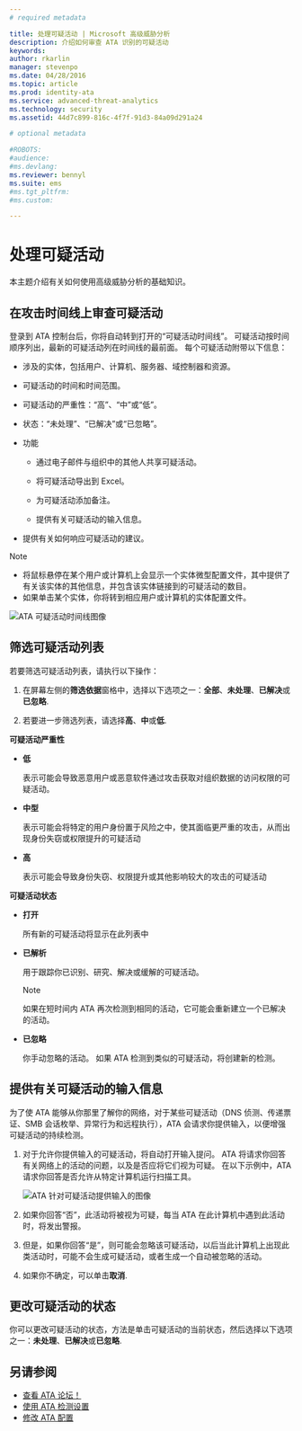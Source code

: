 ```yaml
---
# required metadata

title: 处理可疑活动 | Microsoft 高级威胁分析
description: 介绍如何审查 ATA 识别的可疑活动
keywords:
author: rkarlin
manager: stevenpo
ms.date: 04/28/2016
ms.topic: article
ms.prod: identity-ata
ms.service: advanced-threat-analytics
ms.technology: security
ms.assetid: 44d7c899-816c-4f7f-91d3-84a09d291a24

# optional metadata

#ROBOTS:
#audience:
#ms.devlang:
ms.reviewer: bennyl
ms.suite: ems
#ms.tgt_pltfrm:
#ms.custom:

---
```


# 处理可疑活动
本主题介绍有关如何使用高级威胁分析的基础知识。

## 在攻击时间线上审查可疑活动
登录到 ATA 控制台后，你将自动转到打开的“可疑活动时间线”。 可疑活动按时间顺序列出，最新的可疑活动列在时间线的最前面。
每个可疑活动附带以下信息：

-   涉及的实体，包括用户、计算机、服务器、域控制器和资源。

-   可疑活动的时间和时间范围。

-   可疑活动的严重性：“高”、“中”或“低”。

-   状态：“未处理”、“已解决”或“已忽略”。

-   功能

    -   通过电子邮件与组织中的其他人共享可疑活动。

    -   将可疑活动导出到 Excel。

    -   为可疑活动添加备注。

    -   提供有关可疑活动的输入信息。

-   提供有关如何响应可疑活动的建议。

> [!NOTE]
> -   将鼠标悬停在某个用户或计算机上会显示一个实体微型配置文件，其中提供了有关该实体的其他信息，并包含该实体链接到的可疑活动的数目。
> -   如果单击某个实体，你将转到相应用户或计算机的实体配置文件。

![ATA 可疑活动时间线图像](media/ATA-Suspicious-Activity-Timeline.JPG)

## 筛选可疑活动列表
若要筛选可疑活动列表，请执行以下操作：

1.  在屏幕左侧的**筛选依据**窗格中，选择以下选项之一：**全部**、**未处理**、**已解决**或**已忽略**.

2.  若要进一步筛选列表，请选择**高**、**中**或**低**.

**可疑活动严重性**

-   **低**

    表示可能会导致恶意用户或恶意软件通过攻击获取对组织数据的访问权限的可疑活动。

-   **中型**

    表示可能会将特定的用户身份置于风险之中，使其面临更严重的攻击，从而出现身份失窃或权限提升的可疑活动

-   **高**

    表示可能会导致身份失窃、权限提升或其他影响较大的攻击的可疑活动

**可疑活动状态**

-   **打开**

    所有新的可疑活动将显示在此列表中

-   **已解析**

    用于跟踪你已识别、研究、解决或缓解的可疑活动。

    > [!NOTE]
    > 如果在短时间内 ATA 再次检测到相同的活动，它可能会重新建立一个已解决的活动。

-   **已忽略**

    你手动忽略的活动。 如果 ATA 检测到类似的可疑活动，将创建新的检测。

## 提供有关可疑活动的输入信息
为了使 ATA 能够从你那里了解你的网络，对于某些可疑活动（DNS 侦测、传递票证、SMB 会话枚举、异常行为和远程执行），ATA 会请求你提供输入，以便增强可疑活动的持续检测。

1.  对于允许你提供输入的可疑活动，将自动打开输入提问。 ATA 将请求你回答有关网络上的活动的问题，以及是否应将它们视为可疑。 在以下示例中，ATA 请求你回答是否允许从特定计算机运行扫描工具。

    ![ATA 针对可疑活动提供输入的图像](media/ATA-Input.JPG)

2.  如果你回答“否”，此活动将被视为可疑，每当 ATA 在此计算机中遇到此活动时，将发出警报。

3.  但是，如果你回答“是”，则可能会忽略该可疑活动，以后当此计算机上出现此类活动时，可能不会生成可疑活动，或者生成一个自动被忽略的活动。

4.  如果你不确定，可以单击**取消**.

## 更改可疑活动的状态
你可以更改可疑活动的状态，方法是单击可疑活动的当前状态，然后选择以下选项之一：**未处理**、**已解决**或**已忽略**.

## 另请参阅
- [查看 ATA 论坛！](https://social.technet.microsoft.com/Forums/security/en-US/home?forum=mata)
- [使用 ATA 检测设置](working-with-detection-settings.md)
- [修改 ATA 配置](modifying-ata-configuration.md)


<!--HONumber=May16_HO1-->


